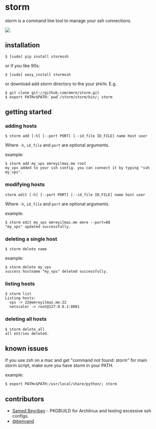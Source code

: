 # storm

storm is a command line tool to manage your ssh connections.

<img src="https://raw.github.com/emre/storm/master/ss.png">

## installation

    $ [sudo] pip install stormssh

or if you like 90s:

    $ [sudo] easy_install stormssh

or download add storm directory to the your `$PATH`. E.g.

    $ git clone git://github.com/emre/storm.git
    $ export PATH=$PATH:`pwd`/storm/storm/bin/; storm

## getting started

### adding hosts

    $ storm add [-h] [--port PORT] [--id_file ID_FILE] name host user

Where `-h`, `id_file` and `port` are optional arguments.

example:

    $ storm add my_vps emreyilmaz.me root
    my_vps added to your ssh config. you can connect it by typing "ssh my_vps".

### modifying hosts

    storm edit [-h] [--port PORT] [--id_file ID_FILE] name host user

Where `-h`, `id_file` and `port` are optional arguments.

example:

    $ storm edit my_vps emreyilmaz.me emre --port=88
    "my_vps" updated successfully.

### deleting a single host

    $ storm delete name

example:

    $ storm delete my_vps
    success hostname "my_vps" deleted successfully.

### listing hosts

    $ storm list
    Listing hosts:
      vps -> 22@emreyilmaz.me:22
      netscaler -> root@127.0.0.1:8081

### deleting all hosts

    $ storm delete_all
    all entries deleted.

## known issues

If you use zsh on a mac and get "command not found: storm" for main storm script, make sure you have storm in your PATH.

example:

    $ export PATH=$PATH:/usr/local/share/python/; storm

## contributors

-   <a href="http://github.com/ras0ir">Samed Beyribey</a> - PKGBUILD for Archlinux and testing excessive ssh configs.</a>
-   <a href="http://github.com/benvand">@benvand</a>
